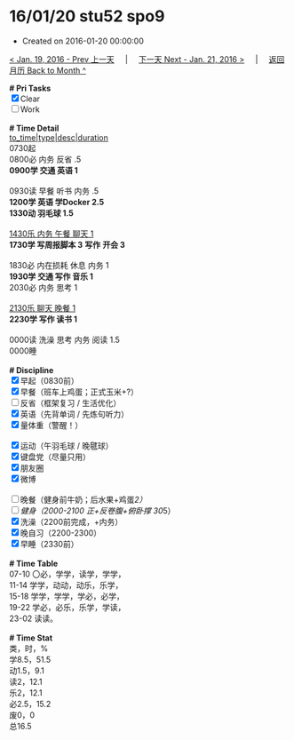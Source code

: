 # 16/01/20 stu52 spo9

- Created on 2016-01-20 00:00:00

[< Jan. 19, 2016 - Prev 上一天](/_archived/lifelogs/2016/01/d19.md) &nbsp; &nbsp; | &nbsp; &nbsp; [下一天 Next - Jan. 21, 2016 >](/_archived/lifelogs/2016/01/d21.md) &nbsp; &nbsp; |  &nbsp; &nbsp; [返回月历 Back to Month ^](/_archived/lifelogs/2016/01/index.md)
<br/><div><b># Pri Tasks</b></div><div><input checked="true" type="checkbox"/>Clear</div><div><input type="checkbox"/>Work</div><div><br/></div><div><b># Time Detail</b></div><div><u>to_time|type|desc|duration</u></div><div>0730起</div><div>0800必 内务 反省 .5</div><div><b>0900学 交通 英语 1</b></div><div><br/></div><div>0930读 早餐 听书 内务 .5</div><div><b>1200学 英语 学Docker 2.5</b></div><div><b>1330动 羽毛球 1.5</b></div><div><br/></div><div><u>1430乐 内务 午餐 聊天 1</u></div><div><b>1730学 写周报脚本 3</b> <b>写作</b> <b>开会 3</b></div><div><br/></div><div>1830必 内在损耗 休息 内务 1</div><div><b>1930学 交通 写作 音乐 1</b></div><div>2030必 内务 思考 1</div><div><br/></div><div><u>2130乐 聊天 晚餐 1</u></div><div><b>2230学 写作 读书 1</b></div><div><br/></div><div>0000读 洗澡 思考 内务 阅读 1.5</div><div>0000睡</div><div><br/></div><div><b># Discipline</b></div><div><input checked="true" type="checkbox"/>早起（0830前）</div><div><input checked="true" type="checkbox"/>早餐（班车上鸡蛋；正式玉米+?）</div><div><input type="checkbox"/>反省（框架复习 / 生活优化）</div><div><input checked="true" type="checkbox"/>英语（先背单词 / 先炼句听力）</div><div><input checked="true" type="checkbox"/>量体重（警醒！）</div><div><br/></div><div><input checked="true" type="checkbox"/>运动（午羽毛球 / 晚毽球）</div><div><input checked="true" type="checkbox"/>键盘党（尽量只用）</div><div><input checked="true" type="checkbox"/>朋友圈</div><div><input checked="true" type="checkbox"/>微博</div><div><br/></div><div><input type="checkbox"/>晚餐（健身前牛奶；后水果+鸡蛋*2）</div><div><input type="checkbox"/>健身（2000-2100 正+反卷腹+俯卧撑 30*5）</div><div><input checked="true" type="checkbox"/>洗澡（2200前完成，+内务）</div><div><input checked="true" type="checkbox"/>晚自习（2200-2300）</div><div><input checked="true" type="checkbox"/>早睡（2330前）</div><div><br/></div><div><b># Time Table</b></div><div>07-10 〇必，学学，读学，学学，</div><div>11-14 学学，动动，动乐，乐学，</div><div>15-18 学学，学学，学必，必学，</div><div>19-22 学必，必乐，乐学，学读，</div><div>23-02 读读。</div><div><br/></div><div><b># Time Stat</b></div><div>类，时，%</div><div>学8.5，51.5</div><div>动1.5，9.1</div><div>读2，12.1</div><div>乐2，12.1</div><div>必2.5，15.2</div><div>废0，0</div><div>总16.5</div>
